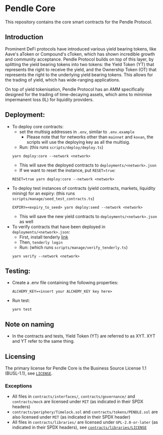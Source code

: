 # Pendle Core
This repository contains the core smart contracts for the Pendle Protocol.

## Introduction
Prominent DeFi protocols have introduced various yield bearing tokens, like Aave's aToken or Compound's cToken, which has shown incredible growth
and community acceptance. Pendle Protocol builds on top of this layer, by splitting the yield bearing tokens into two tokens: the Yield Token (YT) that represents the right to receive the yield, and the Ownership Token (OT) that represents the right to the underlying yield bearing tokens. This
allows for the trading of yield, which has wide-ranging applications.

On top of yield tokenisation, Pendle Protocol has an AMM specifically designed for the trading of time-decaying assets, which aims to minimise
impermanent loss (IL) for liquidity providers.

## Deployment:
* To deploy core contracts:
  * set the multisig addresses in `.env`, similar to `.env.example`
    * Please note that for networks other than `mainnet` and `kovan`, the scripts will use the deploying key as all the multisig.
  * Run: (this runs `scripts/deploy/deploy.ts`)
  ```
  yarn deploy:core --network <network>
  ```
  * This will save the deployed contracts to `deployments/<network>.json`
  * If we want to reset the instance, put `RESET=true`:
  ```
  RESET=true yarn deploy:core --network <network>
  ```
* To deploy test instances of contracts (yield contracts, markets, liquidity mining) for an expiry: (this runs `scripts/manage/seed_test_contracts.ts`)
  ```
  EXPIRY=<expiry_to_seed> yarn deploy:seed --network <network>
  ```
  * This will save the new yield contracts to `deployments/<network>.json` as well
* To verify contracts that have been deployed in `deployments/<network>.json`:
  * First, install tenderly [link](https://github.com/Tenderly/tenderly-cli)
  * Then, `tenderly login`
  * Run: (which runs `scripts/manage/verify_tenderly.ts`)
  ```
  yarn verify --network <network>
  ```

## Testing:
* Create a .env file containing the following properties:
  ```
  ALCHEMY_KEY=<insert your ALCHEMY_KEY key here>
  ```
* Run test:
  ```
  yarn test
  ```

## Note on naming
* In the contracts and tests, Yield Token (YT) are referred to as XYT. XYT and YT refer to the same thing.

## Licensing
The primary license for Pendle Core is the Business Source License 1.1 (BUSL-1.1), see [`LICENSE`](./LICENSE).
### Exceptions
- All files in `contracts/interfaces/`, `contracts/governance/` and `contracts/mock` are licensed under `MIT` (as indicated in their SPDX headers)
- `contracts/periphery/Timelock.sol` and `contracts/tokens/PENDLE.sol` are also licensed under `MIT` (as indicated in their SPDX header)
- All files in `contracts/libraries/` are licensed under `GPL-2.0-or-later` (as indicated in their SPDX headers), see [`contracts/libraries/LICENSE`](contracts/libraries/LICENSE)
